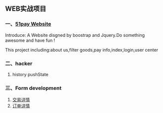 <h2>WEB实战项目</h2>
<h3>一、<a href="http://htmlpreview.github.io/?https://github.com/yhtml5/YHTML5-WEB/blob/master/51pay/inc/index.html">51pay Website</a></h3>
<p>Introduce: A Website disgned by boostrap and Jquery.Do something awesome and have fun !<p>
<p>This project including:about us,filter goods,pay info,index,login,user center<p>
<h3>二、hacker</h3>
<ol>
<li>history pushState</li>
</ol>
<h3>三、Form development</h3>
<ol>
<li><a href="http://htmlpreview.github.io/?https://github.com/yhtml5/YHTML5-WEB/blob/master/form/pay-details/pay-details.html">交易详情</li>
<li><a href="http://htmlpreview.github.io/?https://github.com/yhtml5/YHTML5-WEB/blob/master/pay-form/form.html">订单详情</a></li>	
</ol>



